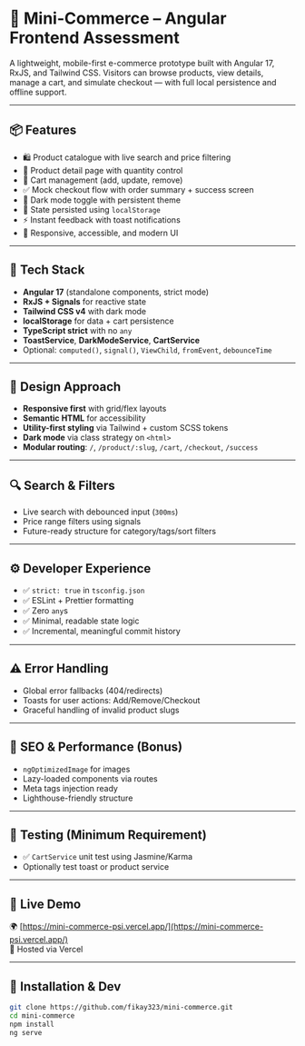 # 🛒 Mini-Commerce – Angular Frontend Assessment

A lightweight, mobile-first e-commerce prototype built with Angular 17, RxJS, and Tailwind CSS. Visitors can browse products, view details, manage a cart, and simulate checkout — with full local persistence and offline support.

---

## 📦 Features

- 🛍 Product catalogue with live search and price filtering
- 📄 Product detail page with quantity control
- 🛒 Cart management (add, update, remove)
- ✅ Mock checkout flow with order summary + success screen
- 🌙 Dark mode toggle with persistent theme
- 💾 State persisted using `localStorage`
- ⚡ Instant feedback with toast notifications
- 📱 Responsive, accessible, and modern UI

---

## 🧱 Tech Stack

- **Angular 17** (standalone components, strict mode)
- **RxJS + Signals** for reactive state
- **Tailwind CSS v4** with dark mode
- **localStorage** for data + cart persistence
- **TypeScript strict** with no `any`
- **ToastService**, **DarkModeService**, **CartService**
- Optional: `computed()`, `signal()`, `ViewChild`, `fromEvent`, `debounceTime`

---

## 📐 Design Approach

- **Responsive first** with grid/flex layouts
- **Semantic HTML** for accessibility
- **Utility-first styling** via Tailwind + custom SCSS tokens
- **Dark mode** via class strategy on `<html>`
- **Modular routing**: `/`, `/product/:slug`, `/cart`, `/checkout`, `/success`

---

## 🔍 Search & Filters

- Live search with debounced input (`300ms`)
- Price range filters using signals
- Future-ready structure for category/tags/sort filters

---

## ⚙️ Developer Experience

- ✅ `strict: true` in `tsconfig.json`
- ✅ ESLint + Prettier formatting
- ✅ Zero `any`s
- ✅ Minimal, readable state logic
- ✅ Incremental, meaningful commit history

---

## ⚠️ Error Handling

- Global error fallbacks (404/redirects)
- Toasts for user actions: Add/Remove/Checkout
- Graceful handling of invalid product slugs

---

## 🚀 SEO & Performance (Bonus)

- `ngOptimizedImage` for images
- Lazy-loaded components via routes
- Meta tags injection ready
- Lighthouse-friendly structure

---

## 🧪 Testing (Minimum Requirement)

- ✅ `CartService` unit test using Jasmine/Karma
- Optionally test toast or product service

---

## 🔗 Live Demo

🌍 [https://mini-commerce-psi.vercel.app/](https://mini-commerce-psi.vercel.app/)  
🔗 Hosted via Vercel

---

## 📁 Installation & Dev

```bash
git clone https://github.com/fikay323/mini-commerce.git
cd mini-commerce
npm install
ng serve
